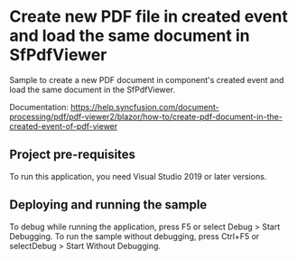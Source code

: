 # Create new PDF file in created event and load the same document in SfPdfViewer
Sample to create a new PDF document in component's created event and load the same document in the SfPdfViewer.

Documentation: https://help.syncfusion.com/document-processing/pdf/pdf-viewer2/blazor/how-to/create-pdf-document-in-the-created-event-of-pdf-viewer

## Project pre-requisites
To run this application, you need Visual Studio 2019 or later versions.

## Deploying and running the sample
To debug while running the application, press F5 or select Debug > Start Debugging. To run the sample without debugging, press Ctrl+F5 or selectDebug > Start Without Debugging.